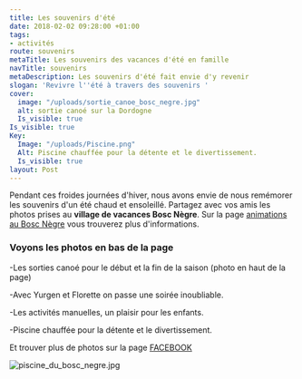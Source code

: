 ```yaml
---
title: Les souvenirs d'été
date: 2018-02-02 09:28:00 +01:00
tags:
- activités
route: souvenirs
metaTitle: Les souvenirs des vacances d'été en famille
navTitle: souvenirs
metaDescription: Les souvenirs d'été fait envie d'y revenir
slogan: 'Revivre l''été à travers des souvenirs '
cover:
  image: "/uploads/sortie_canoe_bosc_negre.jpg"
  alt: sortie canoé sur la Dordogne
  Is_visible: true
Is_visible: true
Key:
  Image: "/uploads/Piscine.png"
  Alt: Piscine chauffée pour la détente et le divertissement.
  Is_visible: true
layout: Post
---
```


Pendant ces froides journées d'hiver, nous avons envie de nous remémorer les souvenirs d'un été chaud et ensoleillé. Partagez avec vos amis les photos prises au **village de vacances Bosc Nègre**.
Sur la page [animations au Bosc Nègre](https://www.boscnegre-vacances.com/animations/) vous trouverez plus d'informations.

### Voyons les photos en bas de la page

-Les sorties canoé pour le début et la fin de la saison (photo en haut de la page)

-Avec Yurgen et Florette on passe une soirée inoubliable.

-Les activités manuelles, un plaisir pour les enfants.

-Piscine chauffée pour la détente et le divertissement.

Et trouver plus de photos sur la page [FACEBOOK](https://www.facebook.com/pg/BoscNegre/photos/?tab=album&album_id=308056744262)

![piscine_du_bosc_negre.jpg](/uploads/Piscine.png)